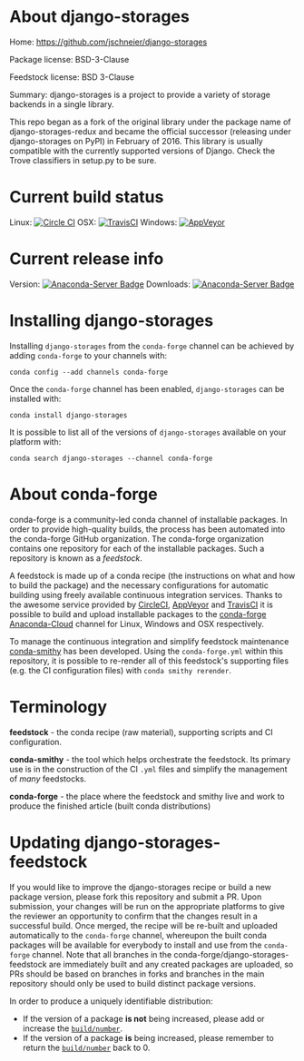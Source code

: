 About django-storages
=====================

Home: https://github.com/jschneier/django-storages

Package license: BSD-3-Clause

Feedstock license: BSD 3-Clause

Summary: django-storages is a project to provide a variety of storage backends in a single library.

This repo began as a fork of the original library under the package name of django-storages-redux and became the official successor (releasing under django-storages on PyPI) in February of 2016. This library is usually compatible with the currently supported versions of Django. Check the Trove classifiers in setup.py to be sure.

Current build status
====================

Linux: [![Circle CI](https://circleci.com/gh/conda-forge/django-storages-feedstock.svg?style=shield)](https://circleci.com/gh/conda-forge/django-storages-feedstock)
OSX: [![TravisCI](https://travis-ci.org/conda-forge/django-storages-feedstock.svg?branch=master)](https://travis-ci.org/conda-forge/django-storages-feedstock)
Windows: [![AppVeyor](https://ci.appveyor.com/api/projects/status/github/conda-forge/django-storages-feedstock?svg=True)](https://ci.appveyor.com/project/conda-forge/django-storages-feedstock/branch/master)

Current release info
====================
Version: [![Anaconda-Server Badge](https://anaconda.org/conda-forge/django-storages/badges/version.svg)](https://anaconda.org/conda-forge/django-storages)
Downloads: [![Anaconda-Server Badge](https://anaconda.org/conda-forge/django-storages/badges/downloads.svg)](https://anaconda.org/conda-forge/django-storages)

Installing django-storages
==========================

Installing `django-storages` from the `conda-forge` channel can be achieved by adding `conda-forge` to your channels with:

```
conda config --add channels conda-forge
```

Once the `conda-forge` channel has been enabled, `django-storages` can be installed with:

```
conda install django-storages
```

It is possible to list all of the versions of `django-storages` available on your platform with:

```
conda search django-storages --channel conda-forge
```


About conda-forge
=================

conda-forge is a community-led conda channel of installable packages.
In order to provide high-quality builds, the process has been automated into the
conda-forge GitHub organization. The conda-forge organization contains one repository
for each of the installable packages. Such a repository is known as a *feedstock*.

A feedstock is made up of a conda recipe (the instructions on what and how to build
the package) and the necessary configurations for automatic building using freely
available continuous integration services. Thanks to the awesome service provided by
[CircleCI](https://circleci.com/), [AppVeyor](http://www.appveyor.com/)
and [TravisCI](https://travis-ci.org/) it is possible to build and upload installable
packages to the [conda-forge](https://anaconda.org/conda-forge)
[Anaconda-Cloud](http://docs.anaconda.org/) channel for Linux, Windows and OSX respectively.

To manage the continuous integration and simplify feedstock maintenance
[conda-smithy](http://github.com/conda-forge/conda-smithy) has been developed.
Using the ``conda-forge.yml`` within this repository, it is possible to re-render all of
this feedstock's supporting files (e.g. the CI configuration files) with ``conda smithy rerender``.


Terminology
===========

**feedstock** - the conda recipe (raw material), supporting scripts and CI configuration.

**conda-smithy** - the tool which helps orchestrate the feedstock.
                   Its primary use is in the construction of the CI ``.yml`` files
                   and simplify the management of *many* feedstocks.

**conda-forge** - the place where the feedstock and smithy live and work to
                  produce the finished article (built conda distributions)


Updating django-storages-feedstock
==================================

If you would like to improve the django-storages recipe or build a new
package version, please fork this repository and submit a PR. Upon submission,
your changes will be run on the appropriate platforms to give the reviewer an
opportunity to confirm that the changes result in a successful build. Once
merged, the recipe will be re-built and uploaded automatically to the
`conda-forge` channel, whereupon the built conda packages will be available for
everybody to install and use from the `conda-forge` channel.
Note that all branches in the conda-forge/django-storages-feedstock are
immediately built and any created packages are uploaded, so PRs should be based
on branches in forks and branches in the main repository should only be used to
build distinct package versions.

In order to produce a uniquely identifiable distribution:
 * If the version of a package **is not** being increased, please add or increase
   the [``build/number``](http://conda.pydata.org/docs/building/meta-yaml.html#build-number-and-string).
 * If the version of a package **is** being increased, please remember to return
   the [``build/number``](http://conda.pydata.org/docs/building/meta-yaml.html#build-number-and-string)
   back to 0.
